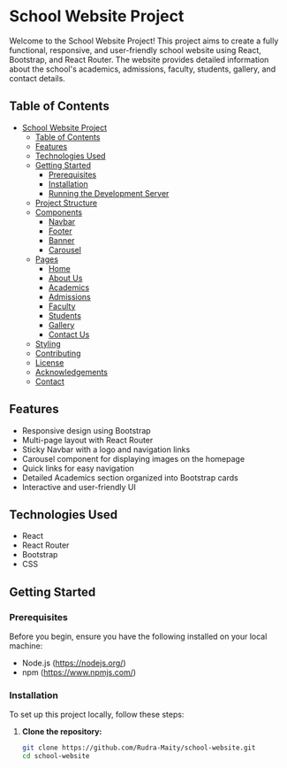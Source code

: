 # School Website Project

Welcome to the School Website Project! This project aims to create a fully functional, responsive, and user-friendly school website using React, Bootstrap, and React Router. The website provides detailed information about the school's academics, admissions, faculty, students, gallery, and contact details.

## Table of Contents

- [School Website Project](#school-website-project)
  - [Table of Contents](#table-of-contents)
  - [Features](#features)
  - [Technologies Used](#technologies-used)
  - [Getting Started](#getting-started)
    - [Prerequisites](#prerequisites)
    - [Installation](#installation)
    - [Running the Development Server](#running-the-development-server)
  - [Project Structure](#project-structure)
  - [Components](#components)
    - [Navbar](#navbar)
    - [Footer](#footer)
    - [Banner](#banner)
    - [Carousel](#carousel)
  - [Pages](#pages)
    - [Home](#home)
    - [About Us](#about-us)
    - [Academics](#academics)
    - [Admissions](#admissions)
    - [Faculty](#faculty)
    - [Students](#students)
    - [Gallery](#gallery)
    - [Contact Us](#contact-us)
  - [Styling](#styling)
  - [Contributing](#contributing)
  - [License](#license)
  - [Acknowledgements](#acknowledgements)
  - [Contact](#contact)

## Features

- Responsive design using Bootstrap
- Multi-page layout with React Router
- Sticky Navbar with a logo and navigation links
- Carousel component for displaying images on the homepage
- Quick links for easy navigation
- Detailed Academics section organized into Bootstrap cards
- Interactive and user-friendly UI

## Technologies Used

- React
- React Router
- Bootstrap
- CSS

## Getting Started

### Prerequisites

Before you begin, ensure you have the following installed on your local machine:

- Node.js (https://nodejs.org/)
- npm (https://www.npmjs.com/)

### Installation

To set up this project locally, follow these steps:

1. **Clone the repository:**
   ```bash
   git clone https://github.com/Rudra-Maity/school-website.git
   cd school-website
